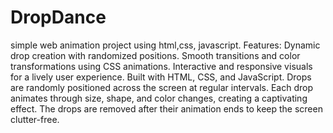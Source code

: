 # DropDance
simple web animation project using html,css, javascript.
Features:
Dynamic drop creation with randomized positions.
Smooth transitions and color transformations using CSS animations.
Interactive and responsive visuals for a lively user experience.
Built with HTML, CSS, and JavaScript.
Drops are randomly positioned across the screen at regular intervals.
Each drop animates through size, shape, and color changes, creating a captivating effect.
The drops are removed after their animation ends to keep the screen clutter-free.
